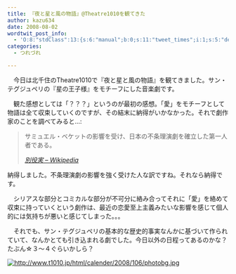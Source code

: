 ```yaml
---
title: 『夜と星と風の物語』@Theatre1010を観てきた
author: kazu634
date: 2008-08-02
wordtwit_post_info:
  - 'O:8:"stdClass":13:{s:6:"manual";b:0;s:11:"tweet_times";i:1;s:5:"delay";i:0;s:7:"enabled";i:1;s:10:"separation";s:2:"60";s:7:"version";s:3:"3.7";s:14:"tweet_template";b:0;s:6:"status";i:2;s:6:"result";a:0:{}s:13:"tweet_counter";i:2;s:13:"tweet_log_ids";a:1:{i:0;i:4177;}s:9:"hash_tags";a:0:{}s:8:"accounts";a:1:{i:0;s:7:"kazu634";}}'
categories:
  - つれづれ

---
```

<div class="section">
<p>
    　今日は北千住のTheatre1010で『夜と星と風の物語』を観てきました。サン・テグジュペリの『星の王子様』をモチーフにした音楽劇です。
</p>
  
<p>
    　観た感想としては「？？？」というのが最初の感想。「愛」をモチーフとして物語は全て収束していくのですが、その結末に納得がいかなかった。それで劇作家のことを調べてみると…:
</p>
  
<blockquote title="別役実 - Wikipedia" cite="http://ja.wikipedia.org/wiki/%E5%88%A5%E5%BD%B9%E5%AE%9F">
<p>
      サミュエル・ベケットの影響を受け、日本の不条理演劇を確立した第一人者である。
</p>
    
<p>
<cite><a href="http://ja.wikipedia.org/wiki/%E5%88%A5%E5%BD%B9%E5%AE%9F" onclick="__gaTracker('send', 'event', 'outbound-article', 'http://ja.wikipedia.org/wiki/%E5%88%A5%E5%BD%B9%E5%AE%9F', '別役実 &#8211; Wikipedia');" target="_blank">別役実 &#8211; Wikipedia</a></cite>
</p>
</blockquote>
  
<p>
    納得しました。不条理演劇の影響を強く受けた人な訳ですね。それなら納得です。
</p>
  
<p>
    　シリアスな部分とコミカルな部分が不可分に絡み合ってそれに「愛」を絡めて収束に持っていくという劇作は、最近の恋愛至上主義みたいな影響を感じて個人的には気持ちが悪いと感じてしまった。。。
</p>
  
<p>
    　それでも、サン・テグジュペリの基本的な歴史的事実なんかに基づいて作られていて、なんかとても引き込まれる劇でした。今日以外の日程ってあるのかな？たぶん☆３～４ぐらいかしら？
</p>
  
<p>
<center>
</center>
</p>
  
<p>
<a href="http://www.t1010.jp/html/calender/2008/106/photobg.jpg" onclick="__gaTracker('send', 'event', 'outbound-article', 'http://www.t1010.jp/html/calender/2008/106/photobg.jpg', '');" class="http-image" target="_blank"><img src="http://www.t1010.jp/html/calender/2008/106/photobg.jpg" class="http-image" alt="http://www.t1010.jp/html/calender/2008/106/photobg.jpg" /></a>
</p></p>
</div>
